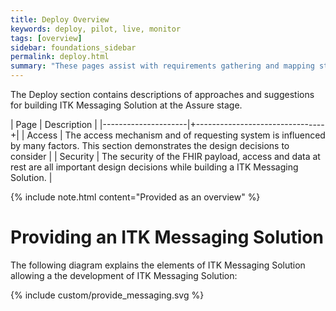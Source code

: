 ```yaml
---
title: Deploy Overview
keywords: deploy, pilot, live, monitor
tags: [overview]
sidebar: foundations_sidebar
permalink: deploy.html
summary: "These pages assist with requirements gathering and mapping stages of a FHIR ITK Messaging Solution development process."
---
```



The Deploy section contains descriptions of approaches and suggestions for building ITK Messaging Solution at the Assure stage.

| Page              |  Description    |
|---------------------|+--------------------------------+|
| Access | The access mechanism and of requesting system is influenced by many factors. This section demonstrates the design decisions to consider | 
| Security | The security of the FHIR payload, access and data at rest are all important design decisions while building a ITK Messaging Solution. | 


{% include note.html content="Provided as an overview" %}


# Providing an ITK Messaging Solution #

The following diagram explains the elements of ITK Messaging Solution allowing a the development of ITK Messaging Solution:

{% include custom/provide_messaging.svg %}



